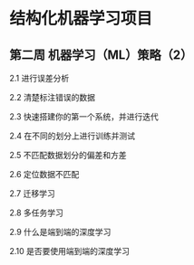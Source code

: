 # 结构化机器学习项目


## 第二周  机器学习（ML）策略（2）



2.1  进行误差分析

2.2  清楚标注错误的数据

2.3  快速搭建你的第一个系统，并进行迭代

2.4  在不同的划分上进行训练并测试

2.5  不匹配数据划分的偏差和方差

2.6  定位数据不匹配

2.7  迁移学习

2.8  多任务学习

2.9  什么是端到端的深度学习

2.10 是否要使用端到端的深度学习